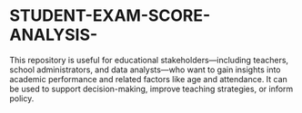 # STUDENT-EXAM-SCORE-ANALYSIS-
This repository is useful for educational stakeholders—including teachers, school administrators, and data analysts—who want to gain insights into academic performance and related factors like age and attendance. It can be used to support decision-making, improve teaching strategies, or inform policy.

